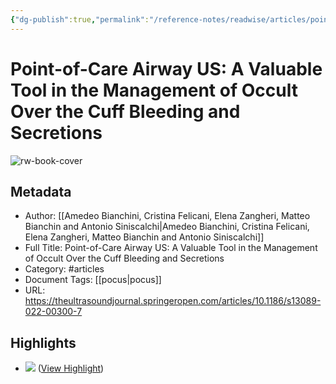 ```yaml
---
{"dg-publish":true,"permalink":"/reference-notes/readwise/articles/point-of-care-airway-us-a-valuable-tool-in-the-management-of-occult-over-the-cuff-bleeding-and-secretions/"}
---
```


# Point-of-Care Airway US: A Valuable Tool in the Management of Occult Over the Cuff Bleeding and Secretions

![rw-book-cover](https://theultrasoundjournal.springeropen.com/static/img/favicons/springer/apple-touch-icon-1ee298e6a2.png)

## Metadata
- Author: [[Amedeo Bianchini, Cristina Felicani, Elena Zangheri, Matteo Bianchin and Antonio Siniscalchi\|Amedeo Bianchini, Cristina Felicani, Elena Zangheri, Matteo Bianchin and Antonio Siniscalchi]]
- Full Title: Point-of-Care Airway US: A Valuable Tool in the Management of Occult Over the Cuff Bleeding and Secretions
- Category: #articles
- Document Tags: [[pocus\|pocus]] 
- URL: https://theultrasoundjournal.springeropen.com/articles/10.1186/s13089-022-00300-7

## Highlights
- ![](https://media.springernature.com/lw685/springer-static/image/art%3A10.1186%2Fs13089-022-00300-7/MediaObjects/13089_2022_300_Fig1_HTML.jpg) ([View Highlight](https://read.readwise.io/read/01grh1czp4w4fcstms60034mqb))
